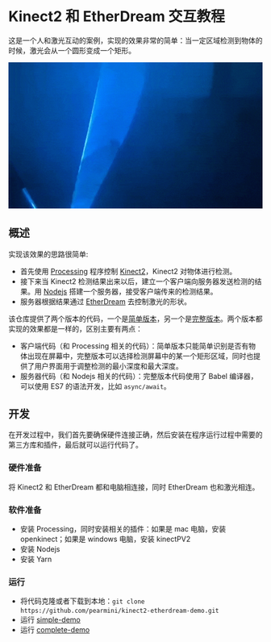 # Kinect2 和 EtherDream 交互教程

这是一个人和激光互动的案例，实现的效果非常的简单：当一定区域检测到物体的时候，激光会从一个圆形变成一个矩形。

![demo](screenshots/demo.gif)

## 概述

实现该效果的思路很简单:

- 首先使用 [Processing](https://processing.org/) 程序控制 [Kinect2](https://developer.microsoft.com/zh-cn/windows/kinect/)，Kinect2 对物体进行检测。
- 接下来当 Kinect2 检测结果出来以后，建立一个客户端向服务器发送检测的结果。用 [Nodejs](https://nodejs.org/zh-cn/) 搭建一个服务器，接受客户端传来的检测结果。
- 服务器根据结果通过 [EtherDream](https://ether-dream.com/) 去控制激光的形状。

该仓库提供了两个版本的代码，一个是[简单版本](./simple-demo/readme.md)，另一个是[完整版本](./complete-demo/readme.md)。两个版本都实现的效果都是一样的，区别主要有两点：

- 客户端代码（和 Processing 相关的代码）：简单版本只能简单识别是否有物体出现在屏幕中，完整版本可以选择检测屏幕中的某一个矩形区域，同时也提供了用户界面用于调整检测的最小深度和最大深度。
- 服务器代码（和 Nodejs 相关的代码）：完整版本代码使用了 Babel 编译器，可以使用 ES7 的语法开发，比如 `async/await`。

## 开发

在开发过程中，我们首先要确保硬件连接正确，然后安装在程序运行过程中需要的第三方库和插件，最后就可以运行代码了。

### 硬件准备

将 Kinect2 和 EtherDream 都和电脑相连接，同时 EtherDream 也和激光相连。

### 软件准备

- 安装 Processing，同时安装相关的插件：如果是 mac 电脑，安装 openkinect；如果是 windows 电脑，安装 kinectPV2
- 安装 Nodejs
- 安装 Yarn

### 运行

- 将代码克隆或者下载到本地：`git clone https://github.com/pearmini/kinect2-etherdream-demo.git`
- 运行 [simple-demo](./simple-demo/readme.md)
- 运行 [complete-demo](./complete-demo/readme.md)


